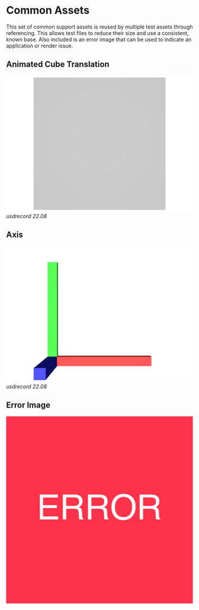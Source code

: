 # Common Assets

This set of common support assets is reused by multiple test assets through referencing.
This allows test files to reduce their size and use a consistent, known base.
Also included is an error image that can be used to indicate an application or render issue.

## Animated Cube Translation

![screenshot](screenshots/animated_cube_translation_usdrecord_22.08.png)
_usdrecord 22.08_

## Axis

![screenshot](screenshots/axis_usdrecord_22.08.png)
_usdrecord 22.08_

## Error Image

![error](error.png)
